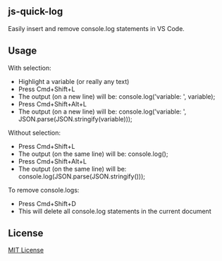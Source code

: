 ## js-quick-log

Easily insert and remove console.log statements in VS Code.

## Usage

With selection:
* Highlight a variable (or really any text)
* Press Cmd+Shift+L
* The output (on a new line) will be: console.log('variable: ', variable);
* Press Cmd+Shift+Alt+L
* The output (on a new line) will be: console.log('variable: ', JSON.parse(JSON.stringify(variable)));

Without selection:
* Press Cmd+Shift+L
* The output (on the same line) will be: console.log();
* Press Cmd+Shift+Alt+L
* The output (on the same line) will be: console.log(JSON.parse(JSON.stringify()));

To remove console.logs:
* Press Cmd+Shift+D
* This will delete all console.log statements in the current document

## License
[MIT License](LICENSE)